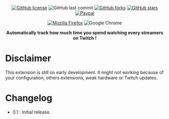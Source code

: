 <div align="center">

[![GitHub license](https://img.shields.io/github/license/n-deleforge/twitch-tracker?style=for-the-badge)](https://github.com/n-deleforge/twitch-tracker/blob/main/LICENCE)
![GitHub last commit](https://img.shields.io/github/last-commit/n-deleforge/twitch-tracker?style=for-the-badge)
[![GitHub forks](https://img.shields.io/github/forks/n-deleforge/twitch-tracker?style=for-the-badge)](https://github.com/n-deleforge/twitch-tracker/network)
[![GitHub stars](https://img.shields.io/github/stars/n-deleforge/twitch-tracker?style=for-the-badge)](https://github.com/n-deleforge/twitch-tracker/stargazers)
[![Paypal](https://img.shields.io/badge/DONATE-PAYPAL.ME-lightgrey?style=for-the-badge)](https://www.paypal.com/paypalme/nicolasdeleforge)

[![Mozilla Firefox](https://img.shields.io/badge/DOWNLOAD_FOR-MOZILLA_FIREFOX-red?style=for-the-badge)](https://addons.mozilla.org/fr/firefox/addon/twitch-tracker/)
![Google Chrome](https://img.shields.io/badge/SOON_AVAILABLE_FOR-GOOGLE_CHROME-red?style=for-the-badge)

**Automatically track how much time you spend watching every streamers on Twitch !**
</div>

# Disclaimer

This extension is still on early development. It might not working because of your configuration, others extensions, weak hardware or Twitch updates.

# Changelog

- 0.1 : Initial release.

